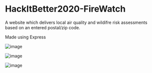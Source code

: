 # HackItBetter2020-FireWatch

A website which delivers local air quality and wildifre risk assessments based on an entered postal/zip code.

Made using Express

![image](https://user-images.githubusercontent.com/55962845/219409148-475b0572-01b3-4df8-93d2-dd1f092c4417.png)

![image](https://user-images.githubusercontent.com/55962845/219409237-d118b318-1883-47a2-98a7-3066fa80ed62.png)

![image](https://user-images.githubusercontent.com/55962845/219409316-54192921-2f31-476d-ab49-7fe2f6a4b613.png)

